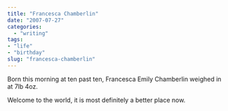```yaml
---
title: "Francesca Chamberlin"
date: "2007-07-27"
categories: 
  - "writing"
tags:
- "life"
- "birthday"
slug: "francesca-chamberlin"
---
```


Born this morning at ten past ten, Francesca Emily Chamberlin weighed in at 7lb 4oz.

Welcome to the world, it is most definitely a better place now.
